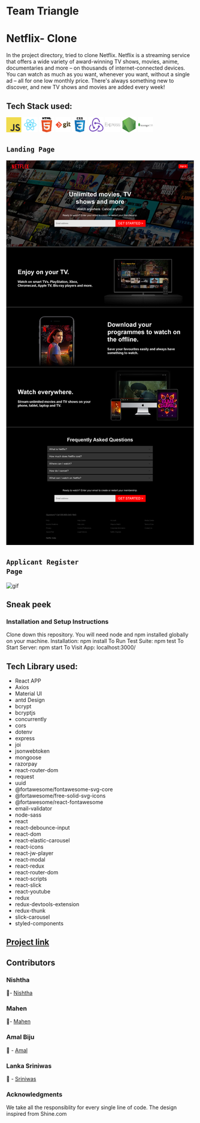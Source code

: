 # Team Triangle

# Netflix- Clone
  
<div>
In the project directory, tried to clone Netflix.  
Netflix is a streaming service that offers a wide variety of award-winning TV shows, movies, anime, documentaries and more – on thousands of internet-connected devices.
You can watch as much as you want, whenever you want, without a single ad – all for one low monthly price. There's always something new to discover, and new TV shows and movies are added every week!
 </div>

## Tech Stack used:

<code><img height="40" src="https://raw.githubusercontent.com/github/explore/80688e429a7d4ef2fca1e82350fe8e3517d3494d/topics/javascript/javascript.png"></code>
<code><img height="40" src="https://raw.githubusercontent.com/github/explore/80688e429a7d4ef2fca1e82350fe8e3517d3494d/topics/react/react.png"></code>
<code><img height="40" src="https://raw.githubusercontent.com/github/explore/80688e429a7d4ef2fca1e82350fe8e3517d3494d/topics/html/html.png"></code>
<code><img height="40" src="https://raw.githubusercontent.com/github/explore/80688e429a7d4ef2fca1e82350fe8e3517d3494d/topics/git/git.png"></code>
<code><img height="40" src="https://raw.githubusercontent.com/github/explore/80688e429a7d4ef2fca1e82350fe8e3517d3494d/topics/css/css.png"></code>
<code><img height="40" src="https://raw.githubusercontent.com/github/explore/80688e429a7d4ef2fca1e82350fe8e3517d3494d/topics/redux/redux.png"></code>
<code><img height="40" src="https://raw.githubusercontent.com/github/explore/80688e429a7d4ef2fca1e82350fe8e3517d3494d/topics/express/express.png"></code>
<code><img height="40" src="https://raw.githubusercontent.com/github/explore/80688e429a7d4ef2fca1e82350fe8e3517d3494d/topics/nodejs/nodejs.png"></code>
<code><img height="40" src="https://raw.githubusercontent.com/github/explore/80688e429a7d4ef2fca1e82350fe8e3517d3494d/topics/mongodb/mongodb.png"></code>




## <code>Landing Page</code>
![img](./screenshots/landingPage.png)

## <code>Applicant Register Page</code>
![gif](./screenshots/browsePage.png)

## Sneak peek


### Installation and Setup Instructions

Clone down this repository. You will need node and npm installed globally on your machine. Installation: npm install To Run Test Suite: npm test To Start Server: npm start To Visit App: localhost:3000/

## Tech Library used:
  <ul>
  <li>React APP</li>
  <li>Axios</li>
  <li>Material UI</li>
  <li>antd Design</li>
<li>bcrypt</li>
<li>bcryptjs</li>
<li>concurrently</li>
<li>cors</li>
<li>dotenv</li>
<li>express</li>
<li>joi</li>
<li>jsonwebtoken</li>
<li>mongoose</li>
<li>razorpay</li>
<li>react-router-dom</li>
<li>request</li>
<li>uuid</li>
  <li>@fortawesome/fontawesome-svg-core</li>
    <li>@fortawesome/free-solid-svg-icons</li>
    <li>@fortawesome/react-fontawesome</li>
    <li>email-validator</li>
    <li>node-sass</li>
    <li>react</li>
    <li>react-debounce-input</li>
    <li>react-dom</li>
    <li>react-elastic-carousel</li>
    <li>react-icons</li>
    <li>react-jw-player</li>
    <li>react-modal</li>
    <li>react-redux</li>
    <li>react-router-dom</li>
    <li>react-scripts</li>
    <li>react-slick</li>
    <li>react-youtube</li>
    <li>redux</li>
    <li>redux-devtools-extension</li>
    <li>redux-thunk</li>
    <li>slick-carousel</li>
    <li>styled-components</li>
  </ul>

## <a href="https://pentagon-shine.vercel.app/">Project link</a>

## Contributors
<h3>Nishtha</h3>👨‍- <a href="https://github.com/nishthaarya" >Nishtha</a>
<h3>Mahen</h3>👨‍- <a href="https://github.com/MahenParameshwar" >Mahen</a>
<h3>Amal Biju</h3>👨‍ -  <a href="https://github.com/amal-biju">Amal</a> 
<h3>Lanka Sriniwas</h3> 👨‍ - <a href="https://github.com/lsriniwas">Sriniwas</a>

### Acknowledgments
<div>
  We take all the responsiblity for every single line of code. The design inspired from Shine.com
</div>
